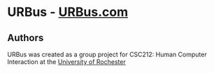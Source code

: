# URBus - [URBus.com](http://www.urbus.com) 

## Authors
URBus was created as a group project for CSC212: Human Computer Interaction at the [University of Rochester](http://www.rochester.edu/)